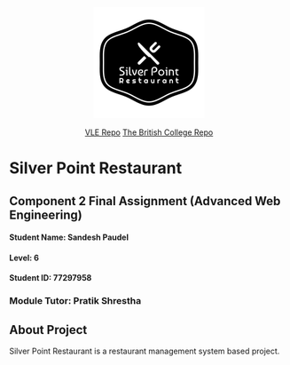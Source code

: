 <p align="center"><a href="https://laravel.com" target="_blank"><img src="public/images/logo.svg" width="200" alt="Silver Point Restaurant"> </a></p>

<p align="center">
<a href="https://github.com/comp-bkt/component-2-sandesh123paudel/tree/master">VLE Repo</a>
<a href="https://github.com/tbc-bsc-l6/component-2-sandesh123paudel">The British College Repo</a>
</p>

# Silver Point Restaurant
## Component 2 Final Assignment (Advanced Web Engineering)
#### Student Name: Sandesh Paudel
#### Level: 6
#### Student ID: 77297958
### Module Tutor: Pratik Shrestha


## About Project

Silver Point Restaurant is a restaurant management system based project. 

